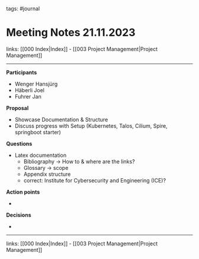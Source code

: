 tags: #journal

# Meeting Notes 21.11.2023

links: [[000 Index|Index]] - [[003 Project Management|Project Management]]

---

**Participants**

- Wenger Hansjürg
- Häberli Joel
- Fuhrer Jan

**Proposal**

- Showcase Documentation & Structure
- Discuss progress with Setup (Kubernetes, Talos, Cilium, Spire, springboot starter)

**Questions**

- Latex documentation
	- Bibliography -> How to & where are the links?
	- Glossary -> scope
	- Appendix structure
	- correct: Institute for Cybersecurity and Engineering (ICE)?

**Action points**

- 

**Decisions**

-  

---
links: [[000 Index|Index]] - [[003 Project Management|Project Management]]
